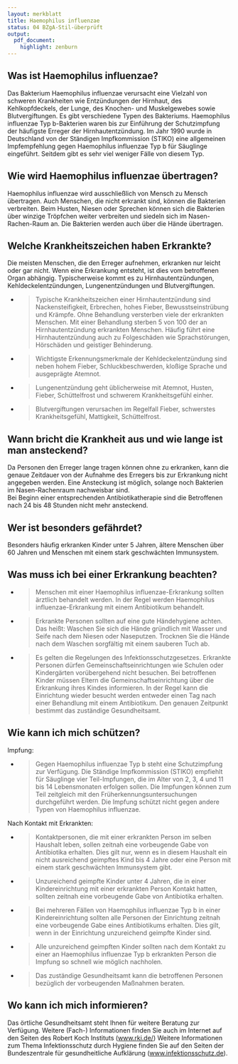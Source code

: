 ```yaml
---
layout: merkblatt
title: Haemophilus influenzae
status: 04 BZgA-Stil-überprüft
output:
  pdf_document:
    highlight: zenburn
---
```

 
## Was ist Haemophilus influenzae?

Das Bakterium Haemophilus influenzae verursacht eine Vielzahl von
schweren Krankheiten wie Entzündungen der Hirnhaut, des Kehlkopfdeckels,
der Lunge, des Knochen- und Muskelgewebes sowie Blutvergiftungen. Es
gibt verschiedene Typen des Bakteriums. Haemophilus influenzae Typ
b-Bakterien waren bis zur Einführung der Schutzimpfung der häufigste
Erreger der Hirnhautentzündung. Im Jahr 1990 wurde in Deutschland von
der Ständigen Impfkommission (STIKO) eine allgemeinen Impfempfehlung
gegen Haemophilus influenzae Typ b für Säuglinge eingeführt. Seitdem
gibt es sehr viel weniger Fälle von diesem Typ.

## Wie wird Haemophilus influenzae übertragen?

Haemophilus influenzae wird ausschließlich von Mensch zu Mensch
übertragen. Auch Menschen, die nicht erkrankt sind, können die
Bakterien verbreiten. Beim Husten, Niesen oder Sprechen können sich die
Bakterien über winzige Tröpfchen weiter verbreiten und siedeln sich im
Nasen-Rachen-Raum an. Die Bakterien werden auch über die Hände
übertragen.

## Welche Krankheitszeichen haben Erkrankte?

Die meisten Menschen, die den Erreger aufnehmen, erkranken nur leicht
oder gar nicht. Wenn eine Erkrankung entsteht, ist dies vom betroffenen
Organ abhängig. Typischerweise kommt es zu Hirnhautentzündungen,
Kehldeckelentzündungen, Lungenentzündungen und Blutvergiftungen.

  - > Typische Krankheitszeichen einer Hirnhautentzündung sind
    > Nackensteifigkeit, Erbrechen, hohes Fieber, Bewusstseinstrübung
    > und Krämpfe. Ohne Behandlung versterben viele der erkrankten
    > Menschen. Mit einer Behandlung sterben 5 von 100 der an
    > Hirnhautentzündung erkrankten Menschen. Häufig führt eine
    > Hirnhautentzündung auch zu Folgeschäden wie Sprachstörungen,
    > Hörschäden und geistiger Behinderung.

  - > Wichtigste Erkennungsmerkmale der Kehldeckelentzündung sind neben
    > hohem Fieber, Schluckbeschwerden, kloßige Sprache und ausgeprägte
    > Atemnot.

  - > Lungenentzündung geht üblicherweise mit Atemnot, Husten, Fieber,
    > Schüttelfrost und schwerem Krankheitsgefühl einher.

  - > Blutvergiftungen verursachen im Regelfall Fieber, schwerstes
    > Krankheitsgefühl, Mattigkeit, Schüttelfrost.

## Wann bricht die Krankheit aus und wie lange ist man ansteckend?

Da Personen den Erreger lange tragen können ohne zu erkranken, kann die
genaue Zeitdauer von der Aufnahme des Erregers bis zur Erkrankung nicht
angegeben werden. Eine Ansteckung ist möglich, solange noch Bakterien im
Nasen-Rachenraum nachweisbar sind.  
Bei Beginn einer entsprechenden Antibiotikatherapie sind die Betroffenen
nach 24 bis 48 Stunden nicht mehr ansteckend.

## Wer ist besonders gefährdet?

Besonders häufig erkranken Kinder unter 5 Jahren, ältere Menschen über
60 Jahren und Menschen mit einem stark geschwächten Immunsystem.

## Was muss ich bei einer Erkrankung beachten?

  - > Menschen mit einer Haemophilus influenzae-Erkrankung sollten
    > ärztlich behandelt werden. In der Regel werden Haemophilus
    > influenzae-Erkrankung mit einem Antibiotikum behandelt.

  - > Erkrankte Personen sollten auf eine gute Händehygiene achten. Das
    > heißt: Waschen Sie sich die Hände gründlich mit Wasser und Seife
    > nach dem Niesen oder Naseputzen. Trocknen Sie die Hände nach dem
    > Waschen sorgfältig mit einem sauberen Tuch ab.

  - > Es gelten die Regelungen des Infektionsschutzgesetzes. Erkrankte
    > Personen dürfen Gemeinschaftseinrichtungen wie Schulen oder
    > Kindergärten vorübergehend nicht besuchen. Bei betroffenen Kinder
    > müssen Eltern die Gemeinschaftseinrichtung über die Erkrankung
    > ihres Kindes informieren. In der Regel kann die Einrichtung wieder
    > besucht werden entweder einen Tag nach einer Behandlung mit einem
    > Antibiotikum. Den genauen Zeitpunkt bestimmt das zuständige
    > Gesundheitsamt.

## Wie kann ich mich schützen?

Impfung:

  - > Gegen Haemophilus influenzae Typ b steht eine Schutzimpfung zur
    > Verfügung. Die Ständige Impfkommission (STIKO) empfiehlt für
    > Säuglinge vier Teil-Impfungen, die im Alter von 2, 3, 4 und 11
    > bis 14 Lebensmonaten erfolgen sollen. Die Impfungen können zum
    > Teil zeitgleich mit den Früherkennungsuntersuchungen durchgeführt
    > werden. Die Impfung schützt nicht gegen andere Typen von
    > Haemophilus influenzae.

Nach Kontakt mit Erkrankten:

  - > Kontaktpersonen, die mit einer erkrankten Person im selben
    > Haushalt leben, sollen zeitnah eine vorbeugende Gabe von
    > Antibiotika erhalten. Dies gilt nur, wenn es in diesem Haushalt
    > ein nicht ausreichend geimpftes Kind bis 4 Jahre oder eine Person
    > mit einem stark geschwächten Immunsystem gibt.

  - > Unzureichend geimpfte Kinder unter 4 Jahren, die in einer
    > Kindereinrichtung mit einer erkrankten Person Kontakt hatten,
    > sollten zeitnah eine vorbeugende Gabe von Antibiotika erhalten.

  - > Bei mehreren Fällen von Haemophilus influenzae Typ b in einer
    > Kindereinrichtung sollten alle Personen der Einrichtung zeitnah
    > eine vorbeugende Gabe eines Antibiotikums erhalten. Dies gilt,
    > wenn in der Einrichtung unzureichend geimpfte Kinder sind.

  - > Alle unzureichend geimpften Kinder sollten nach dem Kontakt zu
    > einer an Haemophilus influenzae Typ b erkrankten Person die
    > Impfung so schnell wie möglich nachholen.

  - > Das zuständige Gesundheitsamt kann die betroffenen Personen
    > bezüglich der vorbeugenden Maßnahmen beraten.

## Wo kann ich mich informieren?

Das örtliche Gesundheitsamt steht Ihnen für weitere Beratung zur
Verfügung. Weitere (Fach-) Informationen finden Sie auch im Internet
auf den Seiten des Robert Koch Instituts (www.rki.de/) Weitere
Informationen zum Thema Infektionsschutz durch Hygiene finden Sie auf
den Seiten der Bundeszentrale für gesundheitliche Aufklärung
(www.infektionsschutz.de).
